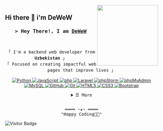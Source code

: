 <img align='right' src='https://user-images.githubusercontent.com/5713670/87202985-820dcb80-c2b6-11ea-9f56-7ec461c497c3.gif' width='200'>

## Hi there 👋 i'm DeWeW

<h3 align="center">
        <samp>&gt; Hey There!, I am
                <b><a target="_blank" href="https://github.com/DeWeWO/">DeWeW</a></b>
        </samp>
</h3>
<br>

<p align="center">
        <!-- Intro -->
        <samp align="center">
                「 I'm a backend web developer from <b>Uzbekistan</b> 」
                <br>
                「 Focused on creating impactful web pages that improve lives</b> 」
                <br>
                <br>
        </samp>
        <!-- Technologies -->
        <!-- Python -->
        <a href="https://github.com/DeWeWO?tab=repositories" target="_blank"><img alt="Python"
                        src="https://img.shields.io/badge/Python-FFD43B?style=for-the-badge&logo=python&logoColor=blue">
        </a>
        <!-- JavaScript -->
        <a href="https://github.com/DeWeWO?tab=repositories" target="_blank"><img alt="JavaScript"
                        src="https://img.shields.io/badge/JavaScript-323330?style=for-the-badge&logo=javascript&logoColor=F7DF1E">
        </a>
        <!-- php -->
        <a href="https://github.com/DeWeWO?tab=repositories" target="_blank"><img alt="php"
                        src="https://img.shields.io/badge/PHP-777BB4?style=for-the-badge&logo=php&logoColor=white">
        </a>
        <!-- Laravel -->
        <a href="https://github.com/DeWeWO?tab=repositories" target="_blank"><img alt="Laravel"
                        src="https://img.shields.io/badge/Laravel-FF2D20?style=for-the-badge&logo=laravel&logoColor=white">
        </a>
        <!-- phpStorm -->
        <a href="https://github.com/DeWeWO?tab=repositories" target="_blank"><img alt="phpStorm"
                        src="http://img.shields.io/badge/-PHPStorm-181717?style=for-the-badge&logo=phpstorm&logoColor=white">
        </a>
        <!-- phpMyAdmin -->
        <a href="https://github.com/DeWeWO?tab=repositories" target="_blank"><img alt="phpMyAdmin"
                        src="https://img.shields.io/badge/phpmyadmin-6C78AF?style=for-the-badge&logo=phpmyadmin&logoColor=white">
        </a>
        <!-- MySQL -->
        <a href="https://github.com/DeWeWO?tab=repositories" target="_blank"><img alt="MySQL"
                        src="https://img.shields.io/badge/MySQL-005C84?style=for-the-badge&logo=mysql&logoColor=white">
        </a>
        <!-- GitHub -->
        <a href="https://github.com/DeWeWO?tab=repositories" target="_blank"><img alt="GitHub"
                        src="https://img.shields.io/badge/GitHub-100000?style=for-the-badge&logo=github&logoColor=white">
        </a>
        <!-- Git -->
        <a href="https://github.com/DeWeWO?tab=repositories" target="_blank"><img alt="Git"
                        src="https://img.shields.io/badge/GIT-E44C30?style=for-the-badge&logo=git&logoColor=white">
        </a>
        <!-- HTML5 -->
        <a href="https://github.com/DeWeWO?tab=repositories" target="_blank"><img alt="HTML5"
                        src="https://img.shields.io/badge/HTML5-E34F26?style=for-the-badge&logo=html5&logoColor=white">
        </a>
        <!-- CSS3 -->
        <a href="https://github.com/DeWeWO?tab=repositories" target="_blank"><img alt="CSS3"
                        src="https://img.shields.io/badge/CSS3-1572B6?style=for-the-badge&logo=css3&logoColor=white">
        </a>
        <!-- Bootstrap -->
        <a href="https://github.com/DeWeWO?tab=repositories" target="_blank"><img alt="Bootstrap"
                        src="https://img.shields.io/badge/Bootstrap-563D7C?style=for-the-badge&logo=bootstrap&logoColor=white">
        </a>
</p>

<!-- Details Section -->
<details align="center">
    <summary> <samp>&#9776; More</samp></summary>
    <p align="center">
        <br>
        <!-- Activity Widget -->
        <p align="center">
        	<img height="50%" width="auto" src ="https://github-readme-stats.vercel.app/api?username=DeWeWO&show_icons=true&count_private=true&theme=holi&hide_border=true&hide=issues,contribs&bg_color=00000000">
        	<img height="50%" width="auto" src ="https://github-readme-stats.vercel.app/api/top-langs/?username=DeWeWO&layout=compact&hide_border=true&theme=holi&bg_color=00000000&langs_count=6&hide=jupyter%20notebook,tex,css,php&exclude_repo=Pacman-AI">
<!-- 		<img height="50%" width="auto" src="https://streak-stats.demolab.com?user=DeWeWO&theme=holi&hide_border=true&background=00000000"> -->
          	<img src ="https://github-readme-streak-stats.herokuapp.com?user=DeWeWO&theme=dracula&hide_border=true&background=FFFFFF00">
          <br>
        </p>
        <br>     
        <!-- Social Links -->
        <p>Find me on</p>
        <!-- Gmail -->
        <a href="dewel000per@gmail.com" target="_blank"><img alt="Gmail"
                src="https://img.shields.io/badge/Gmail-D14836?style=for-the-badge&logo=gmail&logoColor=white">
        </a>
        <!-- Telegram -->
        <a href="https://" target="_blank"><img alt="Telegram"
                src="https://img.shields.io/badge/Telegram-2CA5E0?style=for-the-badge&logo=telegram&logoColor=white">
        </a>
        <!-- Instagram -->
        <a href="https://" target="_blank"><img alt="Instagram"
                src="https://img.shields.io/badge/Instagram-E4405F?style=for-the-badge&logo=instagram&logoColor=white">
        </a>
    </p>
</details>
<br>

<!-- Footer -->
<samp>
    <p align="center">
        ════ ⋆★⋆ ════
        <br>
        "Happy Coding👨‍💻"
    </p>
</samp>

![Visitor Badge](https://visitor-badge.laobi.icu/badge?page_id=DeWeWO.DeWeWO)   

<!--
![Python](https://img.shields.io/badge/Python-FFD43B?style=for-the-badge&logo=python&logoColor=blue)
![JavaScript](https://img.shields.io/badge/JavaScript-323330?style=for-the-badge&logo=javascript&logoColor=F7DF1E)
![php](https://img.shields.io/badge/PHP-777BB4?style=for-the-badge&logo=php&logoColor=white)
![Laravel](https://img.shields.io/badge/Laravel-FF2D20?style=for-the-badge&logo=laravel&logoColor=white)
![phpStorm](http://img.shields.io/badge/-PHPStorm-181717?style=for-the-badge&logo=phpstorm&logoColor=white)
![phpMyAdmin](https://img.shields.io/badge/phpmyadmin-6C78AF?style=for-the-badge&logo=phpmyadmin&logoColor=white)
![MySQL](https://img.shields.io/badge/MySQL-005C84?style=for-the-badge&logo=mysql&logoColor=white)
![GitHub](https://img.shields.io/badge/GitHub-100000?style=for-the-badge&logo=github&logoColor=white)
![Git](https://img.shields.io/badge/GIT-E44C30?style=for-the-badge&logo=git&logoColor=white)
![HTML5](https://img.shields.io/badge/HTML5-E34F26?style=for-the-badge&logo=html5&logoColor=white)
![CSS3](https://img.shields.io/badge/CSS3-1572B6?style=for-the-badge&logo=css3&logoColor=white)
![Bootstrap](https://img.shields.io/badge/Bootstrap-563D7C?style=for-the-badge&logo=bootstrap&logoColor=white) -->
